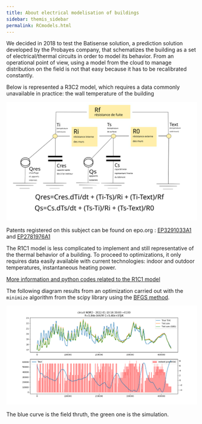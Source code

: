 ```yaml
---
title: About electrical modelisation of buildings
sidebar: themis_sidebar
permalink: RCmodels.html
---
```


We decided in 2018 to test the Batisense solution, a prediction solution developed by the Probayes company, that schematizes the building as a set of electrical/thermal circuits in order to model its behavior. From an operational point of view, using a model from the cloud to manage distribution on the field is not that easy because it has to be recalibrated constantly.

Below is represented a R3C2 model, which requires a data commonly unavailable in practice: the wall temperature of the building

![R3C2](R3C2_modelb.svg)

Patents registered on this subject can be found on epo.org :
[EP3291033A1](https://worldwide.espacenet.com/patent/search/family/057209577/publication/EP3291033A1)
 and 
[EP2781976A1](https://worldwide.espacenet.com/patent/search/family/048656084/publication/EP2781976A1)

The R1C1 model is less complicated to implement and still representative of the thermal behavior of a building. To proceed to optimizations, it only requires data easily available with current technologies: indoor and outdoor temperatures, instantaneous heating power. 

[More information and python codes related to the R1C1 model](https://github.com/Open-Building-Management/RCmodel)

The following diagram results from an optimization carried out with the `minimize` algorithm from the scipy library using the [BFGS method](https://en.wikipedia.org/wiki/Broyden%E2%80%93Fletcher%E2%80%93Goldfarb%E2%80%93Shanno_algorithm).

![R1C1optim](R1C1optim.png)

The blue curve is the field thruth, the green one is the simulation.
